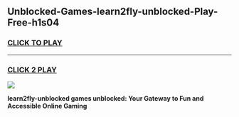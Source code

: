 
## Unblocked-Games-learn2fly-unblocked-Play-Free-h1s04
<h3>
<a href="https://premium76.site?title=learn2fly-unblocked&ref=10A">CLICK TO PLAY</a></h3>
<hr>

<h3>
<a href="https://premium76.site?title=learn2fly-unblocked&ref=10A">CLICK 2 PLAY</a>
  
</h3>

<a href="https://premium76.site?title=learn2fly-unblocked&ref=10A"><img src="https://clearcache.store/games.png"></a>


**learn2fly-unblocked games unblocked: Your Gateway to Fun and Accessible Online Gaming**
